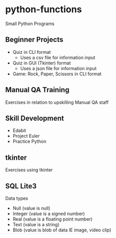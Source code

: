 # python-functions
Small Python Programs

## Beginner Projects
- Quiz in CLI format
    - Uses a csv file for information input
- Quiz in GUI (Tkinter) format
    - Uses a json file for information input
- Game: Rock, Paper, Scissors in CLI format

## Manual QA Training
Exercises in relation to upskilling Manual QA staff

## Skill Development
- Edabit
- Project Euler
- Practice Python

## tkinter
Exercises using tkinter 

## SQL Lite3
Data types

- Null (value is null)
- Integer (value is a signed number)
- Real (value is a floating point number)
- Text (value is a string)
- Blob (value is blob of data IE image, video clip) 
